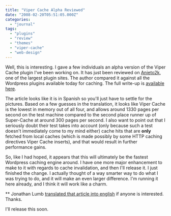 ```yaml
---
title: "Viper Cache Alpha Reviewed"
date: "2008-02-20T05:51:05.000Z"
categories: 
  - "journal"
tags: 
  - "plugins"
  - "review"
  - "themes"
  - "viper-cache"
  - "web-design"
---
```


Well, this is interesting. I gave a few individuals an alpha version of the Viper Cache plugin I've been working on. It has just been reviewed on [Anieto2k](http://www.anieto2k.com), one of the largest plugin sites. The author compared it against all the Wordpress plugins available today for caching. The full write-up is [available here](http://www.anieto2k.com/2008/02/19/testeando-viper-cache-para-wordpress/).

The article looks like it is in Spanish so you'll just have to settle for the pictures. Based on a few guesses in the translation, it looks like Viper Cache is the lowest in memory out of all four, and allows around 1330 pages per second on the test machine compared to the second place runner up of Super-Cache at around 300 pages per second. I also want to point out that I seriously doubt their test takes into account (only because such a test doesn't immediately come to my mind either) cache hits that are **only** fetched from local caches (which is made possibly by some HTTP caching directives Viper Cache inserts), and that would result in further performance gains.

So, like I had hoped, it appears that this will ultimately be the fastest Wordpress caching engine around. I have one more major enhancement to make to it with regards to cache invalidation, and then I'll release it. I just finished the change. I actually thought of a way smarter way to do what I was trying to do, and it will make an even larger difference. I'm running it here already, and I think it will work like a charm.

\*\* Jonathan Lumb [translated that article into english](http://www.sprayfly.com/2008/02/20/testing-viper-cache-for-wordpress/) if anyone is interested. Thanks.

I'll release this soon.
